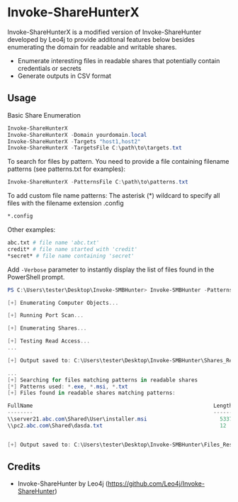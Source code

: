 # Invoke-ShareHunterX

Invoke-ShareHunterX is a modified version of Invoke-ShareHunter developed by Leo4j to provide additonal features below besides enumerating the domain for readable and writable shares.
- Enumerate interesting files in readable shares that potentially contain credentials or secrets
- Generate outputs in CSV format

## Usage

Basic Share Enumeration

```powershell
Invoke-ShareHunterX
Invoke-ShareHunterX -Domain yourdomain.local
Invoke-ShareHunterX -Targets "host1,host2"
Invoke-ShareHunterX -TargetsFile C:\path\to\targets.txt
```

To search for files by pattern. You need to provide a file containing filename patterns (see patterns.txt for examples):

```powershell
Invoke-ShareHunterX -PatternsFile C:\path\to\patterns.txt
```

To add custom file name patterns:
The asterisk (*) wildcard to specify all files with the filename extension .config

```sh
*.config
```

Other examples:

```sh
abc.txt # file name 'abc.txt'
credit* # file name started with 'credit'
*secret* # file name containing 'secret'
```

Add `-Verbose` parameter to instantly display the list of files found in the PowerShell prompt.

```powershell
PS C:\Users\tester\Desktop\Invoke-SMBHunter> Invoke-SMBHunter -PatternsFile .\patterns.txt -Verbose

[+] Enumerating Computer Objects...

[+] Running Port Scan...

[+] Enumerating Shares...

[+] Testing Read Access...
...

[+] Output saved to: C:\Users\tester\Desktop\Invoke-SMBHunter\Shares_Results.txt and C:\Users\tester\Desktop\Invoke-SMBHunter\Shares_Results.csv

...
[+] Searching for files matching patterns in readable shares
[*] Patterns used: *.exe, *.msi, *.txt
[+] Files found in readable shares matching patterns:

FullName                                                         Length  CreationTime         LastWriteTime        Domain
--------                                                         ------  ------------         -------------        -----
\\server21.abc.com\Shared\User\installer.msi                       53373 5/13/2025 8:07:08 PM 8/2/2025 8:07:08 PM  ab...
\\pc2.abc.com\Shared\dasda.txt                                     12    6/13/2025 2:55:19 PM 7/2/2025 2:55:19 PM  ab...


[+] Output saved to: C:\Users\tester\Desktop\Invoke-SMBHunter\Files_Results.txt and C:\Users\tester\Desktop\Invoke-SMBHunter\Files_Results.csv
```

## Credits

- Invoke-ShareHunter by Leo4j (https://github.com/Leo4j/Invoke-ShareHunter)